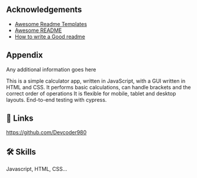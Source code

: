 
## Acknowledgements

 - [Awesome Readme Templates](https://awesomeopensource.com/project/elangosundar/awesome-README-templates)
 - [Awesome README](https://github.com/matiassingers/awesome-readme)
 - [How to write a Good readme](https://bulldogjob.com/news/449-how-to-write-a-good-readme-for-your-github-project)


## Appendix

Any additional information goes here

This is a simple calculator app, written in JavaScript, with a GUI written in HTML and CSS.
It performs basic calculations, can handle brackets and the correct order of operations
It is flexible for mobile, tablet and desktop layouts.
End-to-end testing with cypress.

## 🔗 Links
https://github.com/Devcoder980
## 🛠 Skills
Javascript, HTML, CSS...

